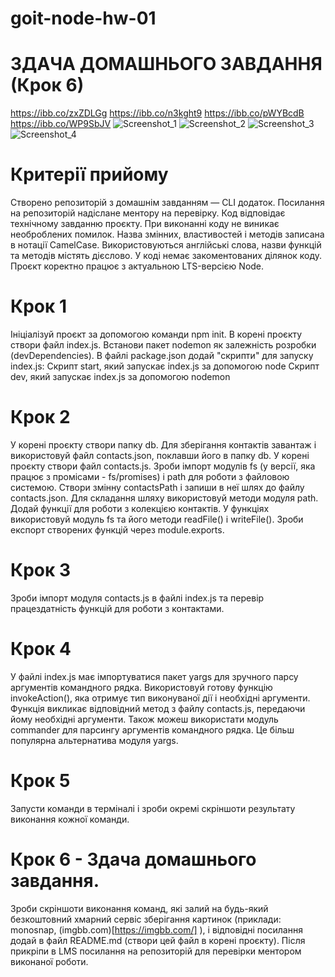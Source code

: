 # goit-node-hw-01
# ЗДАЧА ДОМАШНЬОГО ЗАВДАННЯ (Крок 6) 
https://ibb.co/zxZDLGg
https://ibb.co/n3kght9
https://ibb.co/pWYBcdB
https://ibb.co/WP9SbJV
![Screenshot_1](https://github.com/Primushko/goit-node-hw-01/assets/118399900/24f9fa7e-a401-44d1-a8bb-84fb13773363)
![Screenshot_2](https://github.com/Primushko/goit-node-hw-01/assets/118399900/fe9bfbd0-ef0c-4b0b-a75e-7cf46a175331)
![Screenshot_3](https://github.com/Primushko/goit-node-hw-01/assets/118399900/f19250ad-80f4-4317-86c6-858b9c9cd390)
![Screenshot_4](https://github.com/Primushko/goit-node-hw-01/assets/118399900/ced8cdb5-5c6c-42b0-bcfe-54a127ec9533)
# Критерії прийому
Створено репозиторій з домашнім завданням — CLI додаток.
Посилання на репозиторій надіслане ментору на перевірку.
Код відповідає технічному завданню проєкту.
При виконанні коду не виникає необроблених помилок.
Назва змінних, властивостей і методів записана в нотації СamelCase.
Використовуються англійські слова, назви функцій та методів містять дієслово.
У коді немає закоментованих ділянок коду.
Проєкт коректно працює з актуальною LTS-версією Node.
# Крок 1
Ініціалізуй проєкт за допомогою команди npm init.
В корені проєкту створи файл index.js.
Встанови пакет nodemon як залежність розробки (devDependencies).
В файлі package.json додай "скрипти" для запуску index.js:
Скрипт start, який запускає index.js за допомогою node
Скрипт dev, який запускає index.js за допомогою nodemon
# Крок 2
У корені проєкту створи папку db. Для зберігання контактів завантаж і використовуй файл contacts.json, поклавши його в папку db.
У корені проєкту створи файл contacts.js.
Зроби імпорт модулів fs (у версії, яка працює з промісами - fs/promises) і path для роботи з файловою системою.
Створи змінну contactsPath і запиши в неї шлях до файлу contacts.json. Для складання шляху використовуй методи модуля path.
Додай функції для роботи з колекцією контактів. У функціях використовуй модуль fs та його методи readFile() і writeFile().
Зроби експорт створених функцій через module.exports.
# Крок 3
Зроби імпорт модуля contacts.js в файлі index.js та перевір працездатність функцій для роботи з контактами.
# Крок 4
У файлі index.js має імпортуватися пакет yargs для зручного парсу аргументів командного рядка. Використовуй готову функцію invokeAction(), яка отримує тип виконуваної дії і необхідні аргументи. Функція викликає відповідний метод з файлу contacts.js, передаючи йому необхідні аргументи.
Також можеш використати модуль commander для парсингу аргументів командного рядка. Це більш популярна альтернатива модуля yargs.
# Крок 5
Запусти команди в терміналі і зроби окремі скріншоти результату виконання кожної команди.
# Крок 6 - Здача домашнього завдання.
Зроби скріншоти виконання команд, які залий на будь-який безкоштовний хмарний сервіс зберігання картинок (приклади: monosnap, (imgbb.com)[https://imgbb.com/] ), і відповідні посилання додай в файл README.md (створи цей файл в корені проєкту). Після прикріпи в LMS посилання на репозиторій для перевірки ментором виконаної роботи.
